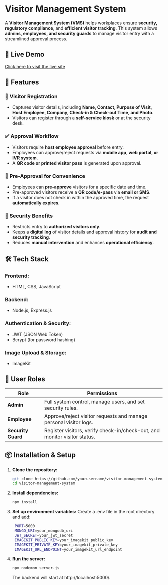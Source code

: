# Visitor Management System  

A **Visitor Management System (VMS)** helps workplaces ensure **security, regulatory compliance**, and **efficient visitor tracking**. This system allows **admins, employees, and security guards** to manage visitor entry with a streamlined approval process.  

## 🚀 Live Demo  
[Click here to visit the live site](https://visitormanagementsystem-em22.onrender.com/)

## 📌 Features  

### 🏢 **Visitor Registration**  
- Captures visitor details, including **Name, Contact, Purpose of Visit, Host Employee, Company, Check-in & Check-out Time, and Photo**.  
- Visitors can register through a **self-service kiosk** or at the security desk.  

### ✅ **Approval Workflow**  
- Visitors require **host employee approval** before entry.  
- Employees can approve/reject requests via **mobile app, web portal, or IVR system**.  
- A **QR code or printed visitor pass** is generated upon approval.  

### 📅 **Pre-Approval for Convenience**  
- Employees can **pre-approve** visitors for a specific date and time.  
- Pre-approved visitors receive a **QR code/e-pass** via **email or SMS**.  
- If a visitor does not check in within the approved time, the request **automatically expires**.  

### 🔐 **Security Benefits**  
- Restricts entry to **authorized visitors only**.  
- Keeps a **digital log** of visitor details and approval history for **audit and security tracking**.  
- Reduces **manual intervention** and enhances **operational efficiency**.  

## 🛠️ Tech Stack  

### **Frontend:**  
- HTML, CSS, JavaScript  

### **Backend:**  
- Node.js, Express.js  

### **Authentication & Security:**  
- JWT (JSON Web Token)  
- Bcrypt (for password hashing)  

### **Image Upload & Storage:**  
- ImageKit  

## 👥 User Roles  

| Role | Permissions |
|------|------------|
| **Admin** | Full system control, manage users, and set security rules. |
| **Employee** | Approve/reject visitor requests and manage personal visitor logs. |
| **Security Guard** | Register visitors, verify check-in/check-out, and monitor visitor status. |

## 📦 Installation & Setup  

1. **Clone the repository:**  
   ```bash
   git clone https://github.com/yourusername/visitor-management-system.git
   cd visitor-management-system
   ```

2. **Install dependencies:**
   ```bash
   npm install
   ```
   
3. **Set up environment variables:**
   Create a .env file in the root directory and add:
   ```bash
    PORT=5000
    MONGO_URI=your_mongodb_uri
    JWT_SECRET=your_jwt_secret
    IMAGEKIT_PUBLIC_KEY=your_imagekit_public_key
    IMAGEKIT_PRIVATE_KEY=your_imagekit_private_key
    IMAGEKIT_URL_ENDPOINT=your_imagekit_url_endpoint

   ```

4. **Run the server:**
   ```bash
   npx nodemon server.js
   ```
   The backend will start at http://localhost:5000/.
